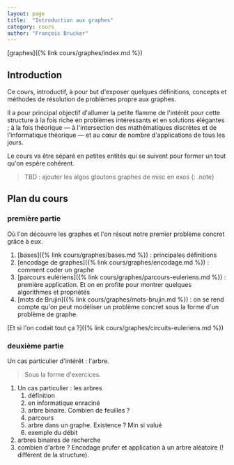 ```yaml
---
layout: page
title:  "Introduction aux graphes"
category: cours
author: "François Brucker"
---
```


[graphes]({% link cours/graphes/index.md %})

## Introduction

Ce cours, introductif, à pour but d'exposer quelques définitions, concepts et méthodes de résolution de problèmes propre aux graphes.

Il a pour principal objectif d'allumer la petite flamme de l'intérêt pour cette structure à la fois riche en problèmes intéressants et en solutions élégantes ; à la fois théorique — à l'intersection des mathématiques discrètes et de l'informatique théorique — et au cœur de nombre d'applications de tous les jours.

Le cours va être séparé en petites entités qui se suivent pour former un tout qu'on espère cohérent.

> TBD : ajouter les algos gloutons graphes de misc en exos
{: .note}

## Plan du cours

### première partie

Où l'on découvre les graphes et l'on résout notre premier problème concret grâce à eux.

1. [bases]({% link cours/graphes/bases.md %}) : principales définitions
2. [encodage de graphes]({% link cours/graphes/encodage.md %}) : comment coder un graphe
3. [parcours eulériens]({% link cours/graphes/parcours-euleriens.md %}) : première application. Et on en profite pour montrer quelques algorithmes et propriétés
4. [mots de Brujin]({% link cours/graphes/mots-brujin.md %}) : on se rend compte qu'on peut modéliser un problème concret sous la forme d'un problème de graphe.

[Et si l'on codait tout ça ?]({% link cours/graphes/circuits-euleriens.md %})

### deuxième partie

Un cas particulier d'intérêt : l'arbre.

> Sous la forme d'exercices.

1. Un cas particulier : les arbres
   1. définition
   2. en informatique enraciné
   3. arbre binaire. Combien de feuilles ?
   4. parcours
   5. arbre dans un graphe. Existence ? Min si valué
   6. exemple du débit
2. arbres binaires de recherche
3. combien d'arbre ? Encodage prufer et application à un arbre aléatoire (! différent de la structure).



